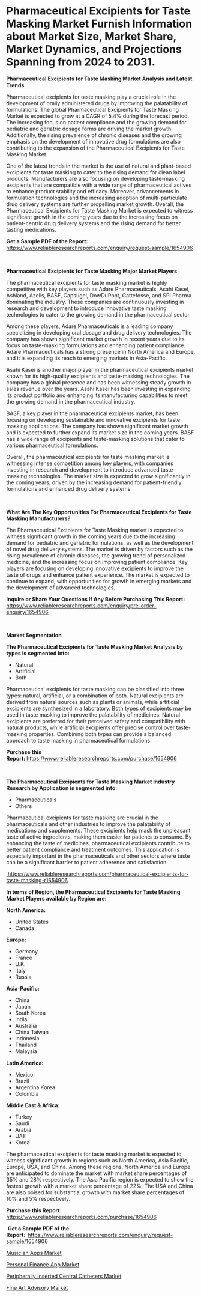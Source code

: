 <p><h1>Pharmaceutical Excipients for Taste Masking Market Furnish Information about Market Size, Market Share, Market Dynamics, and Projections Spanning from 2024 to 2031.</h1></p><p><strong>Pharmaceutical Excipients for Taste Masking Market Analysis and Latest Trends</strong></p>
<p><p>Pharmaceutical excipients for taste masking play a crucial role in the development of orally administered drugs by improving the palatability of formulations. The global Pharmaceutical Excipients for Taste Masking Market is expected to grow at a CAGR of 5.4% during the forecast period. The increasing focus on patient compliance and the growing demand for pediatric and geriatric dosage forms are driving the market growth. Additionally, the rising prevalence of chronic diseases and the growing emphasis on the development of innovative drug formulations are also contributing to the expansion of the Pharmaceutical Excipients for Taste Masking Market. </p><p>One of the latest trends in the market is the use of natural and plant-based excipients for taste masking to cater to the rising demand for clean label products. Manufacturers are also focusing on developing taste-masking excipients that are compatible with a wide range of pharmaceutical actives to enhance product stability and efficacy. Moreover, advancements in formulation technologies and the increasing adoption of multi-particulate drug delivery systems are further propelling market growth. Overall, the Pharmaceutical Excipients for Taste Masking Market is expected to witness significant growth in the coming years due to the increasing focus on patient-centric drug delivery systems and the rising demand for better tasting medications.</p></p>
<p><strong>Get a Sample PDF of the Report:&nbsp;</strong> <a href="https://www.reliableresearchreports.com/enquiry/request-sample/1654906">https://www.reliableresearchreports.com/enquiry/request-sample/1654906</a></p>
<p>&nbsp;</p>
<p><strong>Pharmaceutical Excipients for Taste Masking Major Market Players</strong></p>
<p><p>The pharmaceutical excipients for taste masking market is highly competitive with key players such as Adare Pharmaceuticals, Asahi Kasei, Ashland, Azelis, BASF, Capsugel, DowDuPont, Gattefosse, and SPI Pharma dominating the industry. These companies are continuously investing in research and development to introduce innovative taste masking technologies to cater to the growing demand in the pharmaceutical sector.</p><p>Among these players, Adare Pharmaceuticals is a leading company specializing in developing oral dosage and drug delivery technologies. The company has shown significant market growth in recent years due to its focus on taste-masking formulations and enhancing patient compliance. Adare Pharmaceuticals has a strong presence in North America and Europe, and it is expanding its reach to emerging markets in Asia-Pacific.</p><p>Asahi Kasei is another major player in the pharmaceutical excipients market known for its high-quality excipients and taste-masking technologies. The company has a global presence and has been witnessing steady growth in sales revenue over the years. Asahi Kasei has been investing in expanding its product portfolio and enhancing its manufacturing capabilities to meet the growing demand in the pharmaceutical industry.</p><p>BASF, a key player in the pharmaceutical excipients market, has been focusing on developing sustainable and innovative excipients for taste masking applications. The company has shown significant market growth and is expected to further expand its market size in the coming years. BASF has a wide range of excipients and taste-masking solutions that cater to various pharmaceutical formulations.</p><p>Overall, the pharmaceutical excipients for taste masking market is witnessing intense competition among key players, with companies investing in research and development to introduce advanced taste-masking technologies. The market size is expected to grow significantly in the coming years, driven by the increasing demand for patient-friendly formulations and enhanced drug delivery systems.</p></p>
<p>&nbsp;</p>
<p><strong>What Are The Key Opportunities For Pharmaceutical Excipients for Taste Masking Manufacturers?</strong></p>
<p><p>The Pharmaceutical Excipients for Taste Masking market is expected to witness significant growth in the coming years due to the increasing demand for pediatric and geriatric formulations, as well as the development of novel drug delivery systems. The market is driven by factors such as the rising prevalence of chronic diseases, the growing trend of personalized medicine, and the increasing focus on improving patient compliance. Key players are focusing on developing innovative excipients to improve the taste of drugs and enhance patient experience. The market is expected to continue to expand, with opportunities for growth in emerging markets and the development of advanced technologies.</p></p>
<p><strong>Inquire or Share Your Questions If Any Before Purchasing This Report:</strong> <a href="https://www.reliableresearchreports.com/enquiry/pre-order-enquiry/1654906">https://www.reliableresearchreports.com/enquiry/pre-order-enquiry/1654906</a></p>
<p>&nbsp;</p>
<p><strong>Market Segmentation</strong></p>
<p><strong>The Pharmaceutical Excipients for Taste Masking Market Analysis by types is segmented into:</strong></p>
<p><ul><li>Natural</li><li>Artificial</li><li>Both</li></ul></p>
<p><p>Pharmaceutical excipients for taste masking can be classified into three types: natural, artificial, or a combination of both. Natural excipients are derived from natural sources such as plants or animals, while artificial excipients are synthesized in a laboratory. Both types of excipients may be used in taste masking to improve the palatability of medicines. Natural excipients are preferred for their perceived safety and compatibility with natural products, while artificial excipients offer precise control over taste-masking properties. Combining both types can provide a balanced approach to taste masking in pharmaceutical formulations.</p></p>
<p><strong>Purchase this Report:&nbsp;</strong><a href="https://www.reliableresearchreports.com/purchase/1654906">https://www.reliableresearchreports.com/purchase/1654906</a></p>
<p>&nbsp;</p>
<p><strong>The Pharmaceutical Excipients for Taste Masking Market Industry Research by Application is segmented into:</strong></p>
<p><ul><li>Pharmaceuticals</li><li>Others</li></ul></p>
<p><p>Pharmaceutical excipients for taste masking are crucial in the pharmaceuticals and other industries to improve the palatability of medications and supplements. These excipients help mask the unpleasant taste of active ingredients, making them easier for patients to consume. By enhancing the taste of medicines, pharmaceutical excipients contribute to better patient compliance and treatment outcomes. This application is especially important in the pharmaceuticals and other sectors where taste can be a significant barrier to patient adherence and satisfaction.</p></p>
<p><a href="https://www.reliableresearchreports.com/pharmaceutical-excipients-for-taste-masking-r1654906">&nbsp;https://www.reliableresearchreports.com/pharmaceutical-excipients-for-taste-masking-r1654906</a></p>
<p><strong>In terms of Region, the Pharmaceutical Excipients for Taste Masking Market Players available by Region are:</strong></p>
<p>
    <p> <strong> North America: </strong>
        <ul>
            <li>United States</li>
            <li>Canada</li>
        </ul>
        </p> 
    <p> <strong> Europe: </strong>
        <ul>
            <li>Germany</li>
            <li>France</li>
            <li>U.K.</li>
            <li>Italy</li>
            <li>Russia</li>
        </ul>
        </p> 
    <p> <strong> Asia-Pacific: </strong>
        <ul>
            <li>China</li>
            <li>Japan</li>
            <li>South Korea</li>
            <li>India</li>
            <li>Australia</li>
            <li>China Taiwan</li>
            <li>Indonesia</li>
            <li>Thailand</li>
            <li>Malaysia</li>
        </ul>
        </p> 
    <p> <strong> Latin America: </strong>
        <ul>
            <li>Mexico</li>
            <li>Brazil</li>
            <li>Argentina Korea</li>
            <li>Colombia</li>
        </ul>
        </p> 
    <p> <strong> Middle East & Africa: </strong>
        <ul>
            <li>Turkey</li>
            <li>Saudi</li>
            <li>Arabia</li>
            <li>UAE</li>
            <li>Korea</li>
        </ul>
    </p>
    </p>
<p><p>The pharmaceutical excipients for taste masking market is expected to witness significant growth in regions such as North America, Asia Pacific, Europe, USA, and China. Among these regions, North America and Europe are anticipated to dominate the market with market share percentages of 35% and 28% respectively. The Asia Pacific region is expected to show the fastest growth with a market share percentage of 22%. The USA and China are also poised for substantial growth with market share percentages of 10% and 5% respectively.</p></p>
<p><strong>Purchase this Report: </strong><a href="https://www.reliableresearchreports.com/purchase/1654906">https://www.reliableresearchreports.com/purchase/1654906</a></p>
<p>&nbsp;<strong>Get a Sample PDF of the Report:&nbsp;&nbsp;</strong><a href="https://www.reliableresearchreports.com/enquiry/request-sample/1654906">https://www.reliableresearchreports.com/enquiry/request-sample/1654906</a></p>
<p><strong></strong></p>
<p><p><a href="https://www.linkedin.com/pulse/musician-apps-market-furnishes-information-share-trends-growth-crcze">Musician Apps Market</a></p><p><a href="https://github.com/yemakinde/Market-Research-Report-List-2/blob/main/personal-finance-app-market.md">Personal Finance App Market</a></p><p><a href="https://github.com/jsmusil/Market-Research-Report-List-3/blob/main/peripherally-inserted-central-catheters-market.md">Peripherally Inserted Central Catheters Market</a></p><p><a href="https://www.linkedin.com/pulse/fine-art-advisory-market-report-reveals-latest-trends-growth-yud1f">Fine Art Advisory Market</a></p></p>
